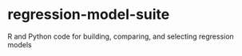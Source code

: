 # regression-model-suite
R and Python code for building, comparing, and selecting regression models
